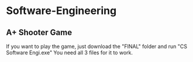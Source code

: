 # Software-Engineering
## A+ Shooter Game

If you want to play the game, just download the "FINAL" folder and run "CS Software Engi.exe"
You need all 3 files for it to work.
